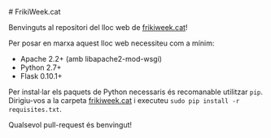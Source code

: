 # FrikiWeek.cat

Benvinguts al repositori del lloc web de [frikiweek.cat](http://frikiweek.cat)!

Per posar en marxa aquest lloc web necessiteu com a mínim:

- Apache 2.2+ (amb libapache2-mod-wsgi)
- Python 2.7+
- Flask 0.10.1+

Per instal·lar els paquets de Python necessaris és recomanable utilitzar `pip`. Dirigiu-vos a la carpeta [frikiweek.cat](/www/frikiweek.cat) i executeu `sudo pip install -r requisites.txt`.

Qualsevol pull-request és benvingut!